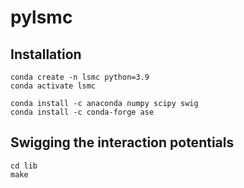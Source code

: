 # pylsmc

## Installation

```
conda create -n lsmc python=3.9
conda activate lsmc
```

```
conda install -c anaconda numpy scipy swig
conda install -c conda-forge ase
```

## Swigging the interaction potentials

```
cd lib
make
```
